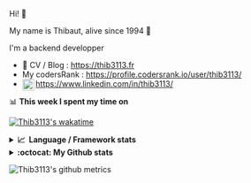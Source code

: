 Hi! 👋

My name is Thibaut, alive since 1994 🍷

I'm a backend developper

-   📝 CV / Blog : https://thib3113.fr
-   My codersRank : https://profile.codersrank.io/user/thib3113/
-   <a href="https://www.linkedin.com/in/thib3113/"><img align="left" alt="Thib3113's Linkedin" width="21px" src="https://raw.githubusercontent.com/peterthehan/peterthehan/master/assets/linkedin.svg" /></a> https://www.linkedin.com/in/thib3113/

📊 **This week I spent my time on**

[![Thib3113's wakatime](https://github-readme-stats.vercel.app/api/wakatime?username=thib3113&layout=default&theme=dracula&langs_count=6&hide_title=true&hide_border=true)](https://wakatime.com/@thib3113)

<details>
  <summary><b>📈&nbsp;&nbsp;Language&nbsp;/&nbsp;Framework stats</b></summary>
  <br/>  
  <a href='https://profile.codersrank.io/user/thib3113/'>
  <img src='http://cr-skills-chart-widget.azurewebsites.net/api/api?username=thib3113&padding=30&skills=php,batchfile,javascript,less,mysql,reactjs,scss,shell,typescript,vue'>
  </a>
</details>

<details>
  <summary><b>:octocat: My Github stats</b></summary>
  <br/>  
  
  <img src="https://github-readme-stats.vercel.app/api?username=thib3113&theme=dracula&show_icons=true&" alt="Thib3113's GitHub stats" />

<!--START_SECTION:activity-->

1. 🎉 Merged PR [#19](https://github.com/thib3113/unifi-blockips-srv/pull/19) in [thib3113/unifi-blockips-srv](https://github.com/thib3113/unifi-blockips-srv)
2. 🎉 Merged PR [#20](https://github.com/thib3113/unifi-blockips-srv/pull/20) in [thib3113/unifi-blockips-srv](https://github.com/thib3113/unifi-blockips-srv)
3. 🎉 Merged PR [#18](https://github.com/thib3113/unifi-blockips-srv/pull/18) in [thib3113/unifi-blockips-srv](https://github.com/thib3113/unifi-blockips-srv)
4. 🎉 Merged PR [#177](https://github.com/thib3113/unifi-client/pull/177) in [thib3113/unifi-client](https://github.com/thib3113/unifi-client)
5. 🎉 Merged PR [#175](https://github.com/thib3113/unifi-client/pull/175) in [thib3113/unifi-client](https://github.com/thib3113/unifi-client)
 <!--END_SECTION:activity-->

</details>

![Thib3113's github metrics](https://gist.githubusercontent.com/thib3113/83a96e16f8bca103f1b0e376186c66ec/raw/github-metrics.svg)
